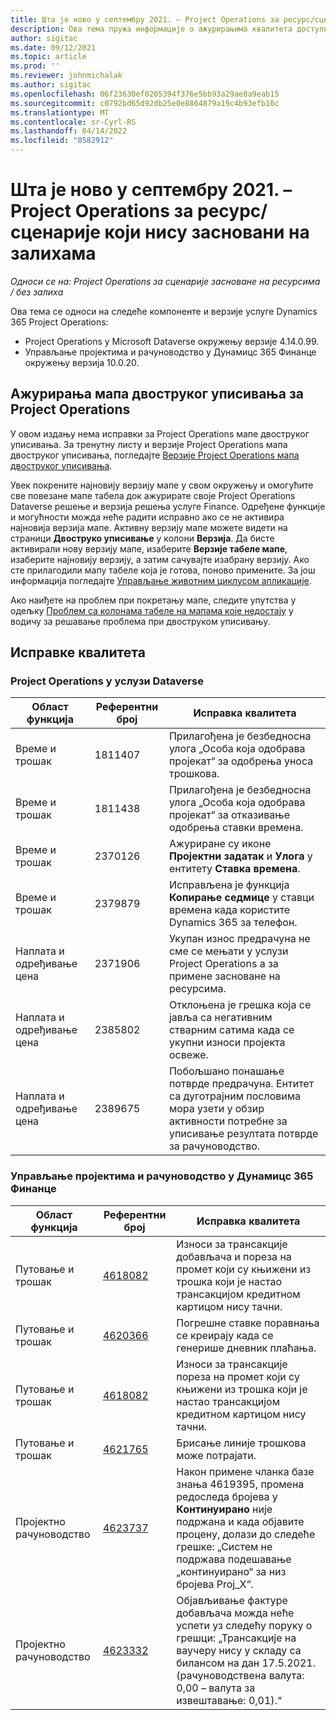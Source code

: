 ```yaml
---
title: Шта је ново у септембру 2021. – Project Operations за ресурс/сценарије који нису засновани на залихама
description: Ова тема пружа информације о ажурирањима квалитета доступним у издању Project Operations за септембар 2021. године за за сценарије засноване на ресурсима/материјалима који нису на залихама.
author: sigitac
ms.date: 09/12/2021
ms.topic: article
ms.prod: ''
ms.reviewer: johnmichalak
ms.author: sigitac
ms.openlocfilehash: 06f23630ef0205394f376e5bb93a29ae8a9eab15
ms.sourcegitcommit: c0792bd65d92db25e0e8864879a19c4b93efb10c
ms.translationtype: MT
ms.contentlocale: sr-Cyrl-RS
ms.lasthandoff: 04/14/2022
ms.locfileid: "8582912"
---
```

# <a name="whats-new-september-2021---project-operations-for-resourcenon-stocked-based-scenarios"></a>Шта је ново у септембру 2021. – Project Operations за ресурс/сценарије који нису засновани на залихама

*Односи се на: Project Operations за сценарије засноване на ресурсима / без залиха*

Ова тема се односи на следеће компоненте и верзије услуге Dynamics 365 Project Operations:

   - Project Operations у Microsoft Dataverse окружењу верзије 4.14.0.99.
   - Управљање пројектима и рачуноводство у Дyнамицс 365 Финанце окружењу верзија 10.0.20.

## <a name="project-operations-dual-write-maps-updates"></a>Ажурирања мапа двоструког уписивања за Project Operations

У овом издању нема исправки за Project Operations мапе двоструког уписивања. За тренутну листу и верзије Project Operations мапа двоструког уписивања, погледајте [Верзије Project Operations мапа двоструког уписивања](../environment/resource-dual-write-maps.md).

Увек покрените најновију верзију мапе у свом окружењу и омогућите све повезане мапе табела док ажурирате своје Project Operations Dataverse решење и верзија решења услуге Finance. Одређене функције и могућности можда неће радити исправно ако се не активира најновија верзија мапе. Активну верзију мапе можете видети на страници **Двоструко уписивање** у колони **Верзија**. Да бисте активирали нову верзију мапе, изаберите **Верзије табеле мапе**, изаберите најновију верзију, а затим сачувајте изабрану верзију. Ако сте прилагодили мапу табеле која је готова, поново примените. За још информација погледајте [Управљање животним циклусом апликације](/dynamics365/fin-ops-core/dev-itpro/data-entities/dual-write/app-lifecycle-management).

Ако наиђете на проблем при покретању мапе, следите упутства у одељку [Проблем са колонама табеле на мапама које недостају](/dynamics365/fin-ops-core/dev-itpro/data-entities/dual-write/dual-write-troubleshooting-finops-upgrades#missing-table-columns-issue-on-maps) у водичу за решавање проблема при двоструком уписивању.

## <a name="quality-updates"></a>Исправке квалитета

### <a name="project-operations-on-dataverse"></a>Project Operations у услузи Dataverse

| **Област функција** | **Референтни број** | **Исправка квалитета** |
| --- | --- | --- |
| Време и трошак | 1811407 | Прилагођена је безбедносна улога „Особа која одобрава пројекат“ за одобрења уноса трошкова. |
| Време и трошак | 1811438 | Прилагођена је безбедносна улога „Особа која одобрава пројекат“ за отказивање одобрења ставки времена. |
| Време и трошак | 2370126 | Ажуриране су иконе **Пројектни задатак** и **Улога** у ентитету **Ставка времена**. |
| Време и трошак | 2379879 | Исправљена је функција **Копирање седмице** у ставци времена када користите Dynamics 365 за телефон. |
| Наплата и одређивање цена | 2371906 | Укупан износ предрачуна не сме се мењати у услузи Project Operations а за примене засноване на ресурсима. |
| Наплата и одређивање цена | 2385802 | Отклоњена је грешка која се јавља са негативним стварним сатима када се укупни износи пројекта освеже. |
| Наплата и одређивање цена | 2389675 | Побољшано понашање потврде предрачуна. Ентитет са дуготрајним пословима мора узети у обзир активности потребне за уписивање резултата потврде за рачуноводство. |

### <a name="project-management-and-accounting-in-dynamics-365-finance"></a>Управљање пројектима и рачуноводство у Дyнамицс 365 Финанце

| Област функција | Референтни број | Исправка квалитета |
| --- | --- | --- |
| Путовање и трошак | [4618082](https://fix.lcs.dynamics.com/Issue/Details?kb=4618082&amp;bugId=583101&amp;dbType=3&amp;qc=9c85ac8ca1e5e9cd07fac9e9aa2cb0914724e28b86ad3339dacf7741f554c605) | Износи за трансакције добављача и пореза на промет који су књижени из трошка који је настао трансакцијом кредитном картицом нису тачни. |
| Путовање и трошак | [4620366](https://fix.lcs.dynamics.com/Issue/Details?kb=4620366&amp;bugId=579485&amp;dbType=3&amp;qc=e864789bd95505ea624c537d585bf113c2de60b97c88439d44693dbd85aa8e92) | Погрешне ставке поравнања се креирају када се генерише дневник плаћања. |
| Путовање и трошак | [4618082](https://fix.lcs.dynamics.com/Issue/Details?kb=4618082&amp;bugId=583101&amp;dbType=3&amp;qc=9c85ac8ca1e5e9cd07fac9e9aa2cb0914724e28b86ad3339dacf7741f554c605) | Износи за трансакције пореза на промет који су књижени из трошка који је настао трансакцијом кредитном картицом нису тачни. |
| Путовање и трошак | [4621765](https://fix.lcs.dynamics.com/Issue/Details?kb=4621765&amp;bugId=587306&amp;dbType=3&amp;qc=6fbfad0123d4e95eaf8d5a5a2f6c354577c991b7905c852ab02d1f94e728a876) | Брисање линије трошкова може потрајати. |
| Пројектно рачуноводство | [4623737](https://fix.lcs.dynamics.com/Issue/Details?kb=4623737&amp;bugId=598109&amp;dbType=3&amp;qc=4101fc5865201e21815299f2ff11ae46d5d5370510868df86c25ee09a8ca1a0c) | Након примене чланка базе знања 4619395, промена редоследа бројева у **Континуирано** није подржана и када објавите процену, долази до следеће грешке: „Систем не подржава подешавање „континуирано“ за низ бројева Proj_X“. |
| Пројектно рачуноводство | [4623332](https://fix.lcs.dynamics.com/Issue/Details?kb=4623332&amp;bugId=586034&amp;dbType=3&amp;qc=2f64bb1977c4a9c9dd2ce9de7e72230b86eca14b6295c5bbfb614ea97ad81caf) | Објављивање фактуре добављача можда неће успети уз следећу поруку о грешци: „Трансакције на ваучеру нису у складу са билансом на дан 17.5.2021. (рачуноводствена валута: 0,00 – валута за извештавање: 0,01).“ |
